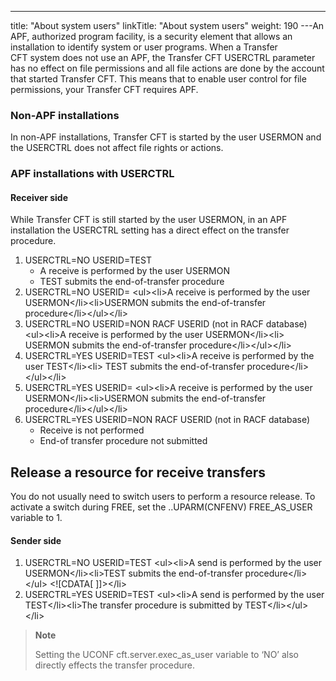 ---
title: "About system users"
linkTitle: "About system users"
weight: 190
---An APF, authorized program facility, is a security element that allows an installation to identify system or user programs. When a Transfer CFT system does not use an APF, the Transfer CFT USERCTRL parameter has no effect on file permissions and all file actions are done by the account that started Transfer CFT. This means that to enable user control for file permissions, your Transfer CFT requires APF.

### Non-APF installations

In non-APF installations, Transfer CFT is started by the user USERMON and the USERCTRL does not affect file rights or actions.

### APF installations with USERCTRL

#### Receiver side

While Transfer CFT is still started by the user USERMON, in an APF installation the USERCTRL setting has a direct effect on the transfer procedure.

1. USERCTRL=NO USERID=TEST
    *   A receive is performed by the user USERMON
    *   TEST submits the end-of-transfer procedure
1. USERCTRL=NO USERID=
    &lt;ul>&lt;li>A receive is performed by the user USERMON&lt;/li>&lt;li>USERMON submits the end-of-transfer procedure&lt;/li>&lt;/ul>&lt;/li>
1. USERCTRL=NO USERID=NON RACF USERID (not in RACF database)
    &lt;ul>&lt;li>A receive is performed by the user USERMON&lt;/li>&lt;li> USERMON submits the end-of-transfer procedure&lt;/li>&lt;/ul>&lt;/li>
1. USERCTRL=YES USERID=TEST
    &lt;ul>&lt;li>A receive is performed by the user TEST&lt;/li>&lt;li> TEST submits the end-of-transfer procedure&lt;/li>&lt;/ul>&lt;/li>
1. USERCTRL=YES USERID=
    &lt;ul>&lt;li>A receive is performed by the user USERMON&lt;/li>&lt;li>USERMON submits the end-of-transfer procedure&lt;/li>&lt;/ul>&lt;/li>
1. USERCTRL=YES USERID=NON RACF USERID (not in RACF database)
    *   Receive is not performed
    *   End-of transfer procedure not submitted

## Release a resource for receive transfers

You do not usually need to switch users to perform a resource release. To activate a switch during FREE, set the ..UPARM(CNFENV) FREE_AS_USER variable to 1.

#### Sender side

1. USERCTRL=NO USERID=TEST
    &lt;ul>&lt;li>A send is performed by the user USERMON&lt;/li>&lt;li>TEST submits the end-of-transfer procedure&lt;/li>&lt;/ul> &lt;![CDATA[ ]]&gt;&lt;/li>
1. USERCTRL=YES USERID=TEST
    &lt;ul>&lt;li>A send is performed by the user TEST&lt;/li>&lt;li>The transfer procedure is submitted by TEST&lt;/li>&lt;/ul>&lt;/li>

> **Note**
>
> Setting the UCONF cft.server.exec_as_user variable to ‘NO’ also directly effects the transfer procedure.
